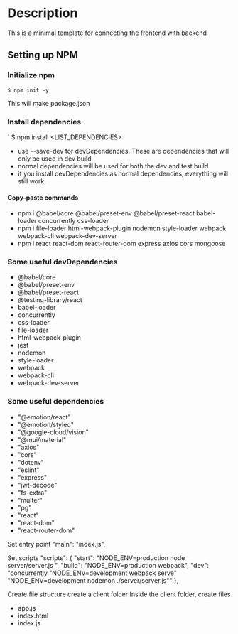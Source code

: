 # Description

This is a minimal template for connecting the frontend with backend

## Setting up NPM

### Initialize npm

`$ npm init -y`

This will make package.json

### Install dependencies

` $ npm install <LIST_DEPENDENCIES>

- use --save-dev for devDependencies. These are dependencies that will only be used in dev build
- normal dependencies will be used for both the dev and test build
- if you install devDependencies as normal dependencies, everything will still work.

#### Copy-paste commands

- npm i @babel/core @babel/preset-env @babel/preset-react babel-loader concurrently css-loader
- npm i file-loader html-webpack-plugin nodemon style-loader webpack webpack-cli webpack-dev-server
- npm i react react-dom react-router-dom express axios cors mongoose

### Some useful devDependencies

- @babel/core
- @babel/preset-env
- @babel/preset-react
- @testing-library/react
- babel-loader
- concurrently
- css-loader
- file-loader
- html-webpack-plugin
- jest
- nodemon
- style-loader
- webpack
- webpack-cli
- webpack-dev-server

### Some useful dependencies

- "@emotion/react"
- "@emotion/styled"
- "@google-cloud/vision"
- "@mui/material"
- "axios"
- "cors"
- "dotenv"
- "eslint"
- "express"
- "jwt-decode"
- "fs-extra"
- "multer"
- "pg"
- "react"
- "react-dom"
- "react-router-dom"

Set entry point
"main": "index.js",

Set scripts
"scripts": {
"start": "NODE_ENV=production node server/server.js ",
"build": "NODE_ENV=production webpack",
"dev": "concurrently \"NODE_ENV=development webpack serve\" \"NODE_ENV=development nodemon ./server/server.js\""
},

Create file structure
create a client folder
Inside the client folder, create files

- app.js
- index.html
- index.js

